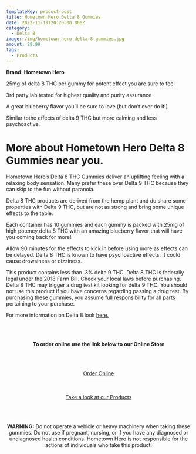 ```yaml
---
templateKey: product-post
title: Hometown Hero Delta 8 Gummies
date: 2022-11-19T20:20:00.000Z
category:
  - Delta 8
image: /img/hometown-hero-delta-8-gummies.jpg
amount: 29.99
tags:
  - Products
---
```

**Brand: Hometown Hero**

25mg of delta 8 THC per gummy for potent effect you are sure to feel 

3rd party lab tested for highest quality and purity assurance

A great blueberry flavor you’ll be sure to love (but don’t over do it!)

Similar tothe effects of delta 9 THC but more calming and less psychoactive.

# More about Hometown Hero Delta 8 Gummies near you.

Hometown Hero’s Delta 8 THC Gummies deliver an uplifting feeling with a relaxing body sensation.  Many prefer these over Delta 9 THC because they can skip to the fun without paranoia. 

Delta 8 THC products are derived from the hemp plant and do share some properties with Delta 9 THC, but are not as strong and bring some unique effects to the table.  

Each container has 10 gummies and each gummy is packed with 25mg of high potency delta 8 THC with an amazing blueberry flavor that will have you coming back for more!

Allow 90 minutes for the effects to kick in before using more as effects can be delayed. Delta 8 THC is known to have psychoactive effects. It could cause drowsiness or dizziness.

This product contains less than .3% delta 9 THC. Delta 8 THC is federally legal under the 2018 Farm Bill. Check your local laws before purchasing. Delta 8 THC may trigger a drug test kit looking for delta 9 THC. You should not use this product if you have concerns regarding passing a drug test. By purchasing these gummies, you assume full responsibility for all parts pertaining to your purchase.

For more information on Delta 8 look [here.](https://capitalamericanshaman.com/blog/delta-8/)

<br><br>

<Center>

**To order online use the link below to our Online Store**

<br><br>

<Center><a class="link-view-more-products" target="_blank" href="https://capitalcbd.shop/product/hometown-hero-d8-gummies/">Order Online</a></

<br><br><br>

<Center><a class="link-view-more-products" target="_blank" href="https://capitalamericanshaman.com/products">Take a look at our Products</a></Center>

<br><br>

**WARNING:** Do not operate a vehicle or heavy machinery when taking these gummies. Do not use if pregnant, nursing, or if you have any diagnosed or undiagnosed health conditions. Hometown Hero is not responsible for the actions of individuals who take this product.